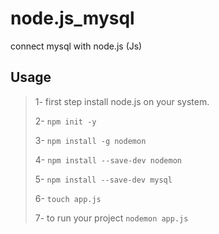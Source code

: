 # node.js_mysql
connect mysql with node.js (Js)

## Usage
> 1- first step install node.js on your system.
> 
> 2- `npm init -y`
> 
> 3- `npm install -g nodemon`
> 
> 4- `npm install --save-dev nodemon`
> 
> 5- `npm install --save-dev mysql`
> 
> 6- `touch app.js`
> 
> 7- to run your project `nodemon app.js`
